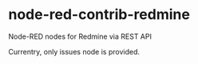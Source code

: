 # node-red-contrib-redmine
Node-RED nodes for Redmine via REST API

Currentry, only issues node is provided.
